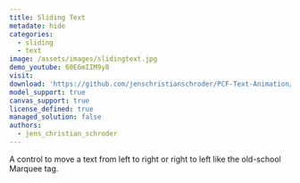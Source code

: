 ```yaml
---
title: Sliding Text
metadate: hide
categories:
  - sliding
  - text
image: /assets/images/slidingtext.jpg
demo_youtube: 60E6mIIM9y8
visit: 
download: 'https://github.com/jenschristianschroder/PCF-Text-Animation/tree/master/SlidingTextControl/PCF-Sliding-Text'
model_support: true
canvas_support: true
license_defined: true
managed_solution: false
authors:
  - jens_christian_schroder
---
```


A control to move a text from left to right or right to left like the old-school Marquee tag.
